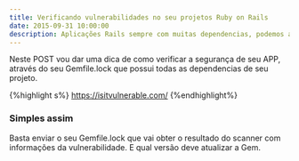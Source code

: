 ```yaml
---
title: Verificando vulnerabilidades no seu projetos Ruby on Rails
date: 2015-09-31 10:00:00
description: Aplicações Rails sempre com muitas dependencias, podemos adicionar vulnerabilidades sem perceber.
---
```


Neste POST vou dar uma dica de como verificar a segurança de seu APP, através do seu Gemfile.lock que possui
todas as dependencias de seu projeto.

{%highlight s%}
https://isitvulnerable.com/
{%endhighlight%}

### Simples assim
Basta enviar o seu Gemfile.lock que vai obter o resultado do scanner com informações da vulnerabilidade.
E qual versão deve atualizar a Gem.

